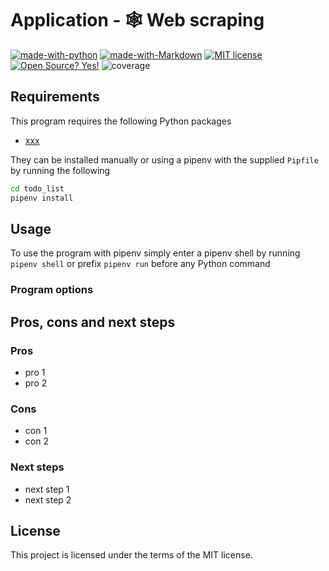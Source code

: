 # Application - 🕸️ Web scraping

[![made-with-python](https://img.shields.io/badge/Made%20with-Python-1f425f.svg)](https://www.python.org/)
[![made-with-Markdown](https://img.shields.io/badge/Made%20with-Markdown-1f425f.svg)](http://commonmark.org)
[![MIT license](https://img.shields.io/badge/License-MIT-blue.svg)](https://lbesson.mit-license.org/)
[![Open Source? Yes!](https://badgen.net/badge/Open%20Source%20%3F/Yes%21/blue?icon=github)](https://github.com/ghandic/PyCap-TODO-CRUD)
![coverage](https://img.shields.io/badge/coverage-0%25-red)

<description>

## Requirements

This program requires the following Python packages

- [xxx](https://link.com/)

They can be installed manually or using a pipenv with the supplied `Pipfile` by running the following

```bash
cd todo_list
pipenv install
```

## Usage

To use the program with pipenv simply enter a pipenv shell by running `pipenv shell` or prefix `pipenv run` before any Python command

### Program options

<description>

## Pros, cons and next steps

### Pros

- pro 1
- pro 2

### Cons

- con 1
- con 2

### Next steps

- next step 1
- next step 2

## License

This project is licensed under the terms of the MIT license.
